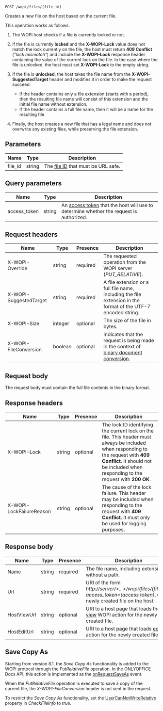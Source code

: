 `POST /wopi/files/(file_id)`

Creates a new file on the host based on the current file.

This operation works as follows:

1. The WOPI host checks if a file is currently locked or not.

2. If the file is currently **locked** and the **X-WOPI-Lock** value does not match the lock currently on the file, the host must return **409 Conflict** (*"lock mismatch"*) and include the **X-WOPI-Lock** response header containing the value of the current lock on the file. In the case where the file is unlocked, the host must set **X-WOPI-Lock** to the empty string.

3. If the file is **unlocked**, the host takes the file name from the **X-WOPI-SuggestedTarget** header and modifies it in order to make the request succeed:

   - If the header contains only a file extension (starts with a period), then the resulting file name will consist of this extension and the initial file name without extension.
   - If the header contains a full file name, then it will be a name for the resulting file.

4. Finally, the host creates a new file that has a legal name and does not overwrite any existing files, while preserving the file extension.

## Parameters

| Name     | Type   | Description                                                                 |
| -------- | ------ | --------------------------------------------------------------------------- |
| file\_id | string | The [file ID](../Key%20concepts.md#file-id) that must be URL safe. |

## Query parameters

| Name          | Type   | Description                                                                                                                          |
| ------------- | ------ | ------------------------------------------------------------------------------------------------------------------------------------ |
| access\_token | string | An [access token](../Key%20concepts.md#access-token) that the host will use to determine whether the request is authorized. |

## Request headers

| Name                   | Type    | Presence | Description                                                                                                                           |
| ---------------------- | ------- | -------- | ------------------------------------------------------------------------------------------------------------------------------------- |
| X-WOPI-Override        | string  | required | The requested operation from the WOPI server (*PUT\_RELATIVE*).                                                                       |
| X-WOPI-SuggestedTarget | string  | required | A file extension or a full file name, including the file extension in the format of the UTF-7 encoded string.                         |
| X-WOPI-Size            | integer | optional | The size of the file in bytes.                                                                                                        |
| X-WOPI-FileConversion  | boolean | optional | Indicates that the request is being made in the context of [binary document conversion](../Editing%20binary%20documents.md). |

## Request body

The request body must contain the full file contents in the binary format.

## Response headers

| Name                     | Type   | Presence | Description                                                                                                                                                                                                               |
| ------------------------ | ------ | -------- | ------------------------------------------------------------------------------------------------------------------------------------------------------------------------------------------------------------------------- |
| X-WOPI-Lock              | string | optional | The lock ID identifying the current lock on the file. This header must always be included when responding to the request with **409 Conflict**. It should not be included when responding to the request with **200 OK**. |
| X-WOPI-LockFailureReason | string | optional | The cause of the lock failure. This header may be included when responding to the request with **409 Conflict**. It must only be used for logging purposes.                                                               |

## Response body

| Name        | Type   | Presence | Description                                                                                                                       |
| ----------- | ------ | -------- | --------------------------------------------------------------------------------------------------------------------------------- |
| Name        | string | required | The file name, including extension, without a path.                                                                               |
| Url         | string | required | URI of the form *http\://server/\<...\>/wopi/files/(file\_id)?access\_token=(access token)*, of the newly created file on the host. |
| HostViewUrl | string | optional | URI to a host page that loads the [view](../wopi-discovery.md#wopi-actions) WOPI action for the newly created file.    |
| HostEditUrl | string | optional | URI to a host page that loads [edit](../wopi-discovery.md#wopi-actions) action for the newly created file.             |

## Save Copy As

Starting from version 8.1, the *Save Copy As* functionality is added to the WOPI protocol through the *PutRelativeFile* operation. In the ONLYOFFICE Docs API, this action is implemented as the [onRequestSaveAs](../../usage-api/config/events.md#onrequestsaveas) event.

When the *PutRelativeFile* operation is executed to save a copy of the current file, the *X-WOPI-FileConversion* header is not sent in the request.

To restrict the *Save Copy As* functionality, set the [UserCanNotWriteRelative](./checkfileinfo.md#usercannotwriterelative) property in *CheckFileInfo* to *true*.
